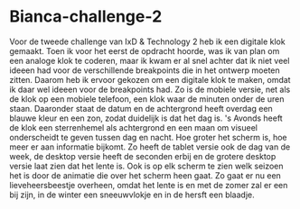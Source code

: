 # Bianca-challenge-2
Voor de tweede challenge van IxD & Technology 2 heb ik een digitale klok gemaakt. Toen ik voor het eerst de opdracht hoorde, was ik van plan om een analoge klok te coderen, maar ik kwam er al snel achter dat ik niet veel ideeen had voor de verschillende breakpoints die in het ontwerp moeten zitten. Daarom heb ik ervoor gekozen om een digitale klok te maken, omdat ik daar wel ideeen voor de breakpoints had. Zo is de mobiele versie, net als de klok op een mobiele telefoon, een klok waar de minuten onder de uren staan. Daaronder staat de datum en de achtergrond heeft overdag een blauwe kleur en een zon, zodat duidelijk is dat het dag is. 's Avonds heeft de klok een sterrenhemel als achtergrond en een maan om visueel onderscheidt te geven tussen dag en nacht. Hoe groter het scherm is, hoe meer er aan informatie bijkomt. Zo heeft de tablet versie ook de dag van de week, de desktop versie heeft de seconden erbij en de grotere desktop versie laat zien dat het lente is. Ook is op elk scherm te zien welk seizoen het is door de animatie die over het scherm heen gaat. Zo gaat er nu een lieveheersbeestje overheen, omdat het lente is en met de zomer zal er een bij zijn, in de winter een sneeuwvlokje en in de hersft een blaadje.
